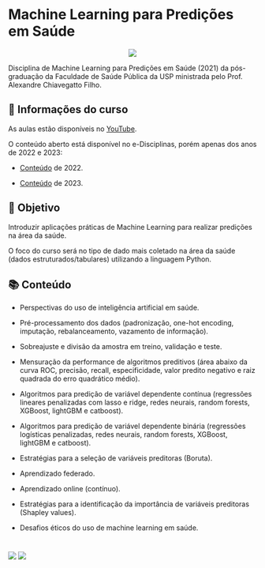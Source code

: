 # Machine Learning para Predições em Saúde

<p align="center">
<img src="https://img.shields.io/static/v1?label=Status&message=CONCLUIDO&color=blue&style=for-the-badge"/>
</p>

Disciplina de Machine Learning para Predições em Saúde (2021) da pós-graduação da Faculdade de Saúde Pública da USP ministrada pelo Prof. Alexandre Chiavegatto Filho.


## 📂 Informações do curso

As aulas estão disponíveis no [YouTube](https://www.youtube.com/playlist?list=PLpvV74h3lihLdYrlnhlx_phy4pFZeZsKx).

O conteúdo aberto está disponível no e-Disciplinas, porém apenas dos anos de 2022 e 2023:

* [Conteúdo](https://edisciplinas.usp.br/course/view.php?id=104896) de 2022.

* [Conteúdo](https://edisciplinas.usp.br/course/view.php?id=113967) de 2023.



## 🎯 Objetivo

Introduzir aplicações práticas de Machine Learning para realizar predições na área da saúde.

O foco do curso será no tipo de dado mais coletado na área da saúde (dados estruturados/tabulares) utilizando a linguagem Python.



## 📚 Conteúdo

* Perspectivas do uso de inteligência artificial em saúde.

* Pré-processamento dos dados (padronização, one-hot encoding, imputação, rebalanceamento, vazamento de informação).

* Sobreajuste e divisão da amostra em treino, validação e teste.

* Mensuração da performance de algoritmos preditivos (área abaixo da curva ROC,
precisão, recall, especificidade, valor predito negativo e raiz quadrada do erro quadrático
médio).

* Algoritmos para predição de variável dependente contínua (regressões lineares
penalizadas com lasso e ridge, redes neurais, random forests, XGBoost, lightGBM e
catboost).

* Algoritmos para predição de variável dependente binária (regressões logísticas
penalizadas, redes neurais, random forests, XGBoost, lightGBM e catboost).

* Estratégias para a seleção de variáveis preditoras (Boruta).

* Aprendizado federado.

* Aprendizado online (contínuo).

* Estratégias para a identificação da importância de variáveis preditoras (Shapley values).

* Desafios éticos do uso de machine learning em saúde.


#

<div>
  <a href="https://www.linkedin.com/in/claudia-anjos/" target="_blank"><img src="https://img.shields.io/badge/-LinkedIn-%230077B5?style=for-the-badge&logo=linkedin&logoColor=white" target="_blank"></a>
  <a href="https://medium.com/@ndosanjosc" target="_blank"><img src="https://img.shields.io/badge/Medium-12100E?style=for-the-badge&logo=medium&logoColor=white"></a>
</div>
